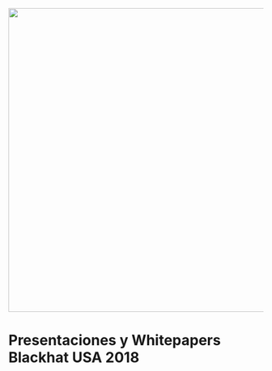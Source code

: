 <p><img src="https://bsidessf.org/images/logos_2019/2019-header-xl.png" width="600px" /></p>

# Presentaciones y Whitepapers Blackhat USA 2018
